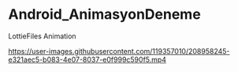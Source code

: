 # Android_AnimasyonDeneme
LottieFiles Animation 



https://user-images.githubusercontent.com/119357010/208958245-e321aec5-b083-4e07-8037-e0f999c590f5.mp4

